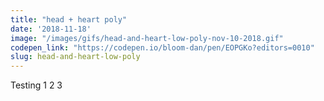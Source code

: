```yaml
---
title: "head + heart poly"
date: '2018-11-18'
image: "/images/gifs/head-and-heart-low-poly-nov-10-2018.gif"
codepen_link: "https://codepen.io/bloom-dan/pen/EOPGKo?editors=0010"
slug: head-and-heart-low-poly
---
```


Testing 1 2 3
